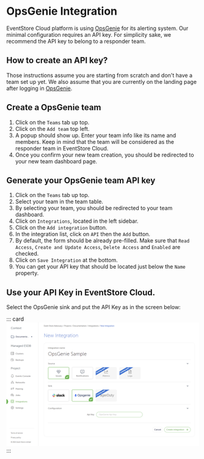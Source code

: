  # OpsGenie Integration
 
EventStore Cloud platform is using [OpsGenie] for its alerting system. Our minimal configuration requires an API key. For simplicity sake, we recommend the API key to belong to a responder team.

## How to create an API key?

Those instructions assume you are starting from scratch and don't have a team set up yet. We also assume that you are currently on the landing page after logging in [OpsGenie].

## Create a OpsGenie team 

1. Click on the `Teams` tab up top.
2. Click on the `Add team` top left.
3. A popup should show up. Enter your team info like its name and members. Keep in mind that the team will be considered as the responder team in EventStore Cloud.
4. Once you confirm your new team creation, you should be redirected to your new team dashboard page.

## Generate your OpsGenie team API key

1. Click on the `Teams` tab up top.
2. Select your team in the team table.
3. By selecting your team, you should be redirected to your team dashboard.
4. Click on `Integrations`, located in the left sidebar.
5. Click on the `Add integration` button.
6. In the integration list, click on `API` then the `Add` button.
7. By default, the form should be already pre-filled. Make sure that `Read Access`, `Create and Update Access`, `Delete Access` and `Enabled` are checked.
8. Click on `Save Integration` at the bottom.
9. You can get your API key that should be located just below the `Name` property.

## Use your API Key in EventStore Cloud.

Select the OpsGenie sink and put the API Key as in the screen below:

::: card
![Set your OpsGenie API Key](./images/opsgenie-apikey-form.png)
:::

[OpsGenie]: https://www.atlassian.com/software/opsgenie

